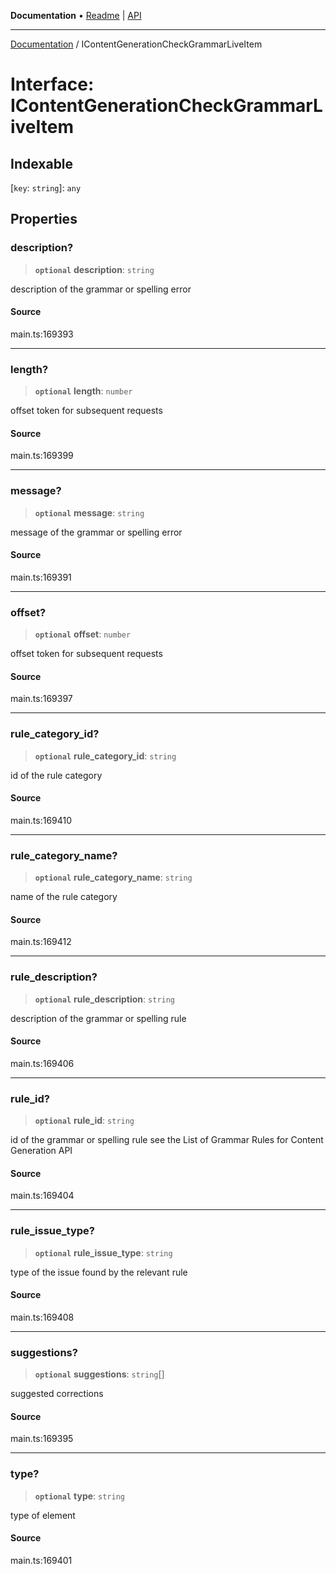 **Documentation** • [Readme](../README.md) \| [API](../globals.md)

***

[Documentation](../README.md) / IContentGenerationCheckGrammarLiveItem

# Interface: IContentGenerationCheckGrammarLiveItem

## Indexable

 \[`key`: `string`\]: `any`

## Properties

### description?

> **`optional`** **description**: `string`

description of the grammar or spelling error

#### Source

main.ts:169393

***

### length?

> **`optional`** **length**: `number`

offset token for subsequent requests

#### Source

main.ts:169399

***

### message?

> **`optional`** **message**: `string`

message of the grammar or spelling error

#### Source

main.ts:169391

***

### offset?

> **`optional`** **offset**: `number`

offset token for subsequent requests

#### Source

main.ts:169397

***

### rule\_category\_id?

> **`optional`** **rule\_category\_id**: `string`

id of the rule category

#### Source

main.ts:169410

***

### rule\_category\_name?

> **`optional`** **rule\_category\_name**: `string`

name of the rule category

#### Source

main.ts:169412

***

### rule\_description?

> **`optional`** **rule\_description**: `string`

description of the grammar or spelling rule

#### Source

main.ts:169406

***

### rule\_id?

> **`optional`** **rule\_id**: `string`

id of the grammar or spelling rule
see the List of Grammar Rules for Content Generation API

#### Source

main.ts:169404

***

### rule\_issue\_type?

> **`optional`** **rule\_issue\_type**: `string`

type of the issue found by the relevant rule

#### Source

main.ts:169408

***

### suggestions?

> **`optional`** **suggestions**: `string`[]

suggested corrections

#### Source

main.ts:169395

***

### type?

> **`optional`** **type**: `string`

type of element

#### Source

main.ts:169401
